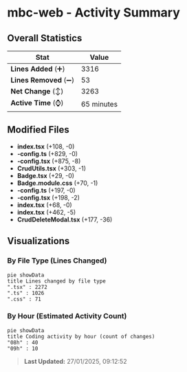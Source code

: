 # mbc-web - Activity Summary 

## Overall Statistics

| Stat                   | Value                                                             |
| ---------------------- | ----------------------------------------------------------------- |
| **Lines Added** (➕)   | 3316                                          |
| **Lines Removed** (➖) | 53                                        |
| **Net Change** (↕)    | 3263                |
| **Active Time** (⌚)   | 65 minutes |


## Modified Files
- **index.tsx** (+108, -0)
- **-config.ts** (+829, -0)
- **-config.tsx** (+875, -8)
- **CrudUtils.tsx** (+303, -1)
- **Badge.tsx** (+29, -0)
- **Badge.module.css** (+70, -1)
- **-config.ts** (+197, -0)
- **-config.tsx** (+198, -2)
- **index.tsx** (+68, -0)
- **index.tsx** (+462, -5)
- **CrudDeleteModal.tsx** (+177, -36)

## Visualizations

### By File Type (Lines Changed)

```mermaid
pie showData
title Lines changed by file type
".tsx" : 2272
".ts" : 1026
".css" : 71
```

### By Hour (Estimated Activity Count)

```mermaid
pie showData
title Coding activity by hour (count of changes)
"08h" : 40
"09h" : 10
```


> **Last Updated:** 27/01/2025, 09:12:52